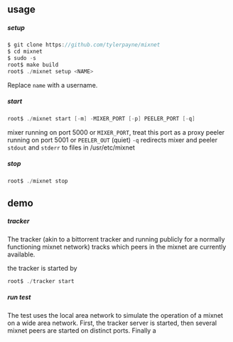 ## usage

##### setup

````C
$ git clone https://github.com/tylerpayne/mixnet
$ cd mixnet
$ sudo -s
root$ make build
root$ ./mixnet setup <NAME>
````
Replace  `name` with a username.

##### start
````C
root$ ./mixnet start [-m] -MIXER_PORT [-p] PEELER_PORT [-q]
````
mixer running on port 5000 or `MIXER_PORT`, treat this port as a proxy
peeler running on port 5001 or `PEELER_OUT`
(quiet) `-q` redirects mixer and peeler `stdout` and `stderr` to files in /usr/etc/mixnet

##### stop
````C
root$ ./mixnet stop
````

## demo

##### tracker
The tracker (akin to a bittorrent tracker and running publicly for a normally functioning mixnet network) tracks which peers in the mixnet are currently available.

the tracker is started by
````C
root$ ./tracker start
````

##### run test
The test uses the local area network to simulate the operation of a mixnet on a wide area network. First, the tracker server is started, then several mixnet peers are started on distinct ports. Finally a 
